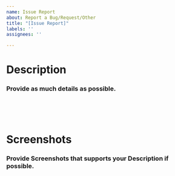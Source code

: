 ```yaml
---
name: Issue Report
about: Report a Bug/Request/Other
title: "[Issue Report]"
labels: ''
assignees: ''

---
```


# Description
### Provide as much details as possible.
<br>
<br>
<br>

# Screenshots
### Provide Screenshots that supports your Description if possible.
<br>
<br>
<br>
